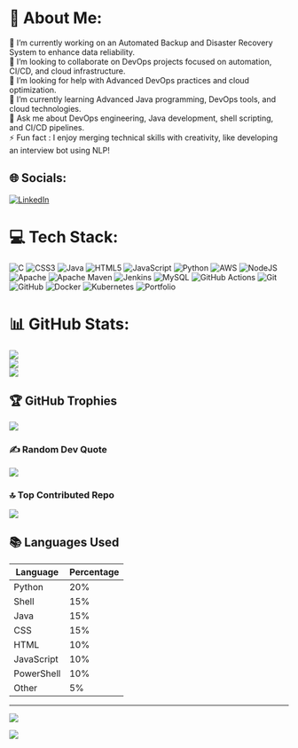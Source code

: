 # 💫 About Me:
🔭 I’m currently working on an Automated Backup and Disaster Recovery System to enhance data reliability.<br>
👯 I’m looking to collaborate on DevOps projects focused on automation, CI/CD, and cloud infrastructure.<br>
🤝 I’m looking for help with Advanced DevOps practices and cloud optimization.<br>
🌱 I’m currently learning Advanced Java programming, DevOps tools, and cloud technologies.<br>
💬 Ask me about DevOps engineering, Java development, shell scripting, and CI/CD pipelines.<br>
⚡ Fun fact : I enjoy merging technical skills with creativity, like developing an interview bot using NLP! <br>


## 🌐 Socials:
[![LinkedIn](https://img.shields.io/badge/LinkedIn-%230077B5.svg?logo=linkedin&logoColor=white)](https://linkedin.com/in/rahul-khetwal-45000526a) 

# 💻 Tech Stack:
![C](https://img.shields.io/badge/c-%2300599C.svg?style=for-the-badge&logo=c&logoColor=white) ![CSS3](https://img.shields.io/badge/css3-%231572B6.svg?style=for-the-badge&logo=css3&logoColor=white) ![Java](https://img.shields.io/badge/java-%23ED8B00.svg?style=for-the-badge&logo=openjdk&logoColor=white) ![HTML5](https://img.shields.io/badge/html5-%23E34F26.svg?style=for-the-badge&logo=html5&logoColor=white) ![JavaScript](https://img.shields.io/badge/javascript-%23323330.svg?style=for-the-badge&logo=javascript&logoColor=%23F7DF1E) ![Python](https://img.shields.io/badge/python-3670A0?style=for-the-badge&logo=python&logoColor=ffdd54) ![AWS](https://img.shields.io/badge/AWS-%23FF9900.svg?style=for-the-badge&logo=amazon-aws&logoColor=white) ![NodeJS](https://img.shields.io/badge/node.js-6DA55F?style=for-the-badge&logo=node.js&logoColor=white) ![Apache](https://img.shields.io/badge/apache-%23D42029.svg?style=for-the-badge&logo=apache&logoColor=white) ![Apache Maven](https://img.shields.io/badge/Apache%20Maven-C71A36?style=for-the-badge&logo=Apache%20Maven&logoColor=white) ![Jenkins](https://img.shields.io/badge/jenkins-%232C5263.svg?style=for-the-badge&logo=jenkins&logoColor=white) ![MySQL](https://img.shields.io/badge/mysql-4479A1.svg?style=for-the-badge&logo=mysql&logoColor=white) ![GitHub Actions](https://img.shields.io/badge/github%20actions-%232671E5.svg?style=for-the-badge&logo=githubactions&logoColor=white) ![Git](https://img.shields.io/badge/git-%23F05033.svg?style=for-the-badge&logo=git&logoColor=white) ![GitHub](https://img.shields.io/badge/github-%23121011.svg?style=for-the-badge&logo=github&logoColor=white) ![Docker](https://img.shields.io/badge/docker-%230db7ed.svg?style=for-the-badge&logo=docker&logoColor=white) ![Kubernetes](https://img.shields.io/badge/kubernetes-%23326ce5.svg?style=for-the-badge&logo=kubernetes&logoColor=white) ![Portfolio](https://img.shields.io/badge/Portfolio-%23000000.svg?style=for-the-badge&logo=firefox&logoColor=#FF7139)


# 📊 GitHub Stats:
![](https://github-readme-stats.vercel.app/api?username=Rahulkhetwal&theme=radical&hide_border=false&include_all_commits=false&count_private=false)<br/>
![](https://github-readme-streak-stats.herokuapp.com/?user=Rahulkhetwal&theme=radical&hide_border=false)<br/>
![](https://github-readme-stats.vercel.app/api/top-langs/?username=Rahulkhetwal&theme=radical&hide_border=false&include_all_commits=false&count_private=false&layout=compact)

## 🏆 GitHub Trophies
![](https://github-profile-trophy.vercel.app/?username=Rahulkhetwal&theme=radical&no-frame=false&no-bg=true&margin-w=4)

### ✍️ Random Dev Quote
![](https://quotes-github-readme.vercel.app/api?type=horizontal&theme=radical)

### 🔝 Top Contributed Repo
![](https://github-contributor-stats.vercel.app/api?username=Rahulkhetwal&limit=5&theme=dark&combine_all_yearly_contributions=true)


## 📚 Languages Used

| Language      | Percentage |
|---------------|------------|
| Python        |     20%    |
| Shell         |     15%    |
| Java          |     15%    |
| CSS           |     15%    |
| HTML          |     10%    |
| JavaScript    |     10%    |
| PowerShell    |     10%    |
| Other         |     5%     |

---
[![](https://visitcount.itsvg.in/api?id=Rahulkhetwal&icon=0&color=0)](https://visitcount.itsvg.in)

[![](https://visitcount.itsvg.in/api?id=Rahulkhetwal&label=Profile%20Views&color=1&icon=5&pretty=true)](https://visitcount.itsvg.in)
